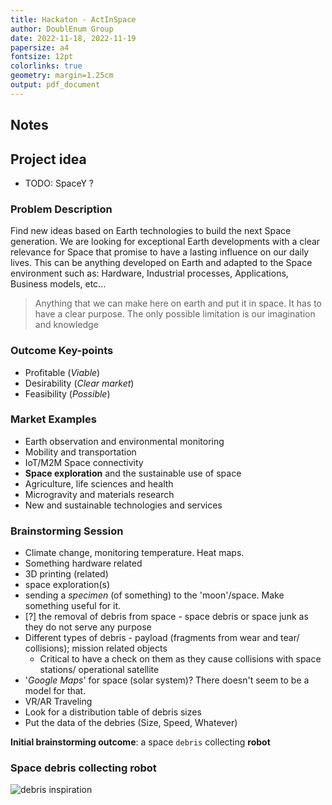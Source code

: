 ```yaml
---
title: Hackaton - ActInSpace 
author: DoublEnum Group
date: 2022-11-18, 2022-11-19
papersize: a4
fontsize: 12pt
colorlinks: true
geometry: margin=1.25cm
output: pdf_document
---
```


## Notes

## Project idea

- TODO: SpaceY ?

### Problem Description

Find new ideas based on Earth technologies to build the next Space generation.
We are looking for exceptional Earth developments with a clear relevance for Space
that promise to have a lasting influence on our daily lives. This can be anything
developed on Earth and adapted to the Space environment such as: Hardware, Industrial processes,
Applications, Business models, etc...

> Anything that we can make here on earth and put it in space. It has to have a clear purpose.
> The only possible limitation is our imagination and knowledge 

### Outcome Key-points

* Profitable (_Viable_)
* Desirability (_Clear market_)
* Feasibility (_Possible_)

### Market Examples

* Earth observation and environmental monitoring
* Mobility and transportation
* IoT/M2M Space connectivity
* __Space exploration__ and the sustainable use of space
* Agriculture, life sciences and health
* Microgravity and materials research
* New and sustainable technologies and services

### Brainstorming Session

* Climate change, monitoring temperature. Heat maps.
* Something hardware related 
* 3D printing (related)
* space exploration(s) 
* sending a _specimen_ (of something) to the 'moon'/space. Make something useful for it.
* [?] the removal of debris from space - space debris or space junk as they do not serve any purpose 
* Different types of debris - payload (fragments from wear and tear/ collisions); mission related objects 
  * Critical to have a check on them as they cause collisions with space stations/ operational satellite
* '_Google Maps_' for space (solar system)? There doesn't seem to be a model for that.
* VR/AR Traveling
* Look for a distribution table of debris sizes
* Put the data of the debries (Size, Speed, Whatever)

**Initial brainstorming outcome**: a space `debris` collecting **robot**

### Space debris collecting robot

![debris inspiration](https://www.iso.org/files/live/sites/isoorg/files/news/News_archive/2022/04/Space%20debris/spacetrash.jpg/thumbnails/900x450)
